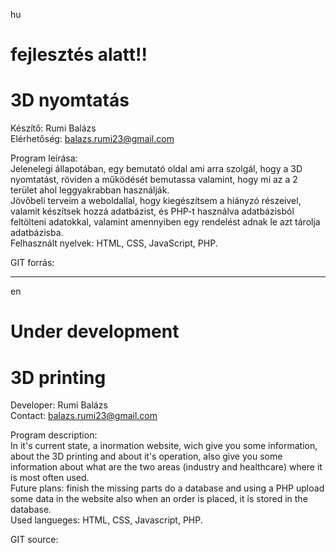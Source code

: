 hu
# fejlesztés alatt!!
# 3D nyomtatás

Készítő: Rumi Balázs <br>
Elérhetőség: balazs.rumi23@gmail.com

Program leírása: <br>
Jelenelegi állapotában, egy bemutató oldal ami arra szolgál, hogy a 3D nyomtatást, röviden a működését bemutassa valamint, hogy mi az a 2 terület ahol leggyakrabban használják.<br>
Jövőbeli terveim a weboldallal, hogy kiegészítsem a hiányzó részeivel, valamit készítsek hozzá adatbázist, és PHP-t használva adatbázisból feltölteni adatokkal, valamint amennyiben egy rendelést adnak le azt tárolja adatbázisba. <br>
Felhasznált nyelvek: HTML, CSS, JavaScript, PHP.

GIT forrás: 

---

en
# Under development
# 3D printing

Developer: Rumi Balázs <br>
Contact: balazs.rumi23@gmail.com

Program description: <br>
In it's current state, a inormation website, wich give you some information, about the 3D printing and about it's operation, also give you some information about what are the two areas (industry and healthcare) where it is most often used. <br>
Future plans: finish the missing parts do a database and using a PHP upload some data in the website also when an order is placed, it is stored in the database.<br>
Used langueges: HTML, CSS, Javascript, PHP.

GIT source: 
